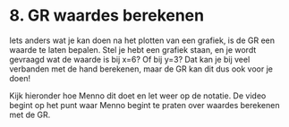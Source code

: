 # 8. GR waardes berekenen

Iets anders wat je kan doen na het plotten van een grafiek, is de GR een waarde te laten bepalen. 
Stel je hebt een grafiek staan, en je wordt gevraagd wat de waarde is bij x=6? Of bij y=3? 
Dat kan je bij veel verbanden met de hand berekenen, maar de GR kan dit dus ook voor je doen!

Kijk hieronder hoe Menno dit doet en let weer op de notatie. De video begint op het punt waar Menno begint te praten over waardes berekenen met de GR.

```{iframe} https://www.youtube.com/embed/YOTnnHZcswE?si=MjKbQUVPCLBk7D64&amp;start=177
```
